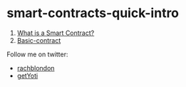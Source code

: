 # smart-contracts-quick-intro

1. [What is a Smart Contract?](https://github.com/RachBLondon/smart-contracts-quick-intro/blob/master/1-what-is-a-smart-contract.md)
2. [Basic-contract](https://github.com/RachBLondon/smart-contracts-quick-intro/blob/master/2-basic-contract.md)

Follow me on twitter:
* [rachblondon](https://twitter.com/RachBLondon)
* [getYoti](https://twitter.com/getyoti)
